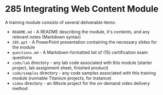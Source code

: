 # 285 Integrating Web Content Module

A training module consists of several deliverable items:

* `README.md` - A README describing the module, it's contents, and any relevant notes (Markdown syntax)
* `285.ppt` - A PowerPoint presentation containing the necessary slides for the module
* `questions.md` - A Markdown-formatted list of (15) certification exam questions
* `code/lab` directory - any lab code associated with this module (starter project, lab assignment sheet, finished product)
* `code/samples` directory - any code samples associated with this training module (runnable Titanium projects, for instance)
* `video` directory - an iMovie project for the on-demand video delivery method